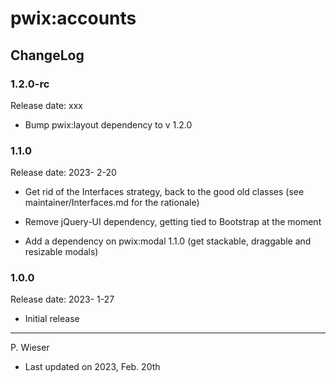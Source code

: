# pwix:accounts

## ChangeLog

### 1.2.0-rc

Release date: xxx

- Bump pwix:layout dependency to v 1.2.0

### 1.1.0

Release date: 2023- 2-20

- Get rid of the Interfaces strategy, back to the good old classes (see maintainer/Interfaces.md for the rationale)

- Remove jQuery-UI dependency, getting tied to Bootstrap at the moment

- Add a dependency on pwix:modal 1.1.0 (get stackable, draggable and resizable modals)

### 1.0.0

Release date: 2023- 1-27

- Initial release

---
P. Wieser
- Last updated on 2023, Feb. 20th
